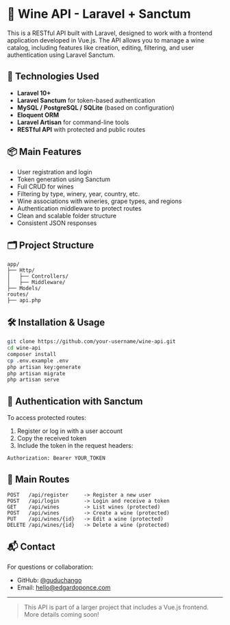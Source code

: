 # 🍷 Wine API - Laravel + Sanctum

This is a RESTful API built with Laravel, designed to work with a frontend application developed in Vue.js. The API allows you to manage a wine catalog, including features like creation, editing, filtering, and user authentication using Laravel Sanctum.

## 🚀 Technologies Used

- **Laravel 10+**
- **Laravel Sanctum** for token-based authentication
- **MySQL / PostgreSQL / SQLite** (based on configuration)
- **Eloquent ORM**
- **Laravel Artisan** for command-line tools
- **RESTful API** with protected and public routes

## 📦 Main Features

- User registration and login
- Token generation using Sanctum
- Full CRUD for wines
- Filtering by type, winery, year, country, etc.
- Wine associations with wineries, grape types, and regions
- Authentication middleware to protect routes
- Clean and scalable folder structure
- Consistent JSON responses

## 🗂️ Project Structure

```
app/
├── Http/
│   ├── Controllers/
│   ├── Middleware/
├── Models/
routes/
├── api.php
```

## 🛠️ Installation & Usage

```bash
git clone https://github.com/your-username/wine-api.git
cd wine-api
composer install
cp .env.example .env
php artisan key:generate
php artisan migrate
php artisan serve
```

## 🔐 Authentication with Sanctum

To access protected routes:

1. Register or log in with a user account
2. Copy the received token
3. Include the token in the request headers:

```
Authorization: Bearer YOUR_TOKEN
```

## 📄 Main Routes

```
POST   /api/register     -> Register a new user
POST   /api/login        -> Login and receive a token
GET    /api/wines        -> List wines (protected)
POST   /api/wines        -> Create a wine (protected)
PUT    /api/wines/{id}   -> Edit a wine (protected)
DELETE /api/wines/{id}   -> Delete a wine (protected)
```

## 📬 Contact

For questions or collaboration:

- GitHub: [@guduchango](https://github.com/guduchango)
- Email: hello@edgardoponce.com

---

> This API is part of a larger project that includes a Vue.js frontend. More details coming soon!
